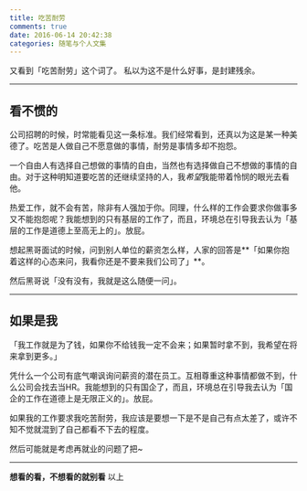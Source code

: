 ```yaml
---
title: 吃苦耐劳
comments: true
date: 2016-06-14 20:42:38
categories: 随笔与个人文集
---
```

又看到「吃苦耐劳」这个词了。
私以为这不是什么好事，是封建残余。  
***
## 看不惯的
公司招聘的时候，时常能看见这一条标准。我们经常看到，还真以为这是某一种美德了。吃苦是人做自己不愿意做的事情，耐劳是事情多却不抱怨。

一个自由人有选择自己想做的事情的自由，当然也有选择做自己不想做的事情的自由。对于这种明知道要吃苦的还继续坚持的人，我*希望*我能带着怜悯的眼光去看他。

热爱工作，就不会有苦，除非有人强加于你。同理，什么样的工作会要求你做事多又不能抱怨呢？我能想到的只有基层的工作了，而且，环境总在引导我去认为「基层的工作是道德上至高无上的」。放屁。

想起黑哥面试的时候，问到别人单位的薪资怎么样，人家的回答是**「如果你抱着这样的心态来问，我看你还是不要来我们公司了」**。

然后黑哥说「没有没有，我就是这么随便一问」。
***
## 如果是我
「我工作就是为了钱，如果你不给钱我一定不会来；如果暂时拿不到，我希望在将来拿到更多。」

凭什么一个公司有底气嘲讽询问薪资的潜在员工。互相尊重这种事情都做不到，什么公司会找去当HR。我能想到的只有国企了，而且，环境总在引导我去认为「国企的工作在道德上是无限正义的」。放屁。

如果我的工作要求我吃苦耐劳，我应该是要想一下是不是自己有点太差了，或许不知不觉就混到了自己都看不下去的程度。

然后可能就是考虑再就业的问题了把~

***
**想看的看，不想看的就别看**
以上





